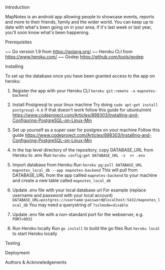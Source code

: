 Introduction

MapNotes is an android app allowing people to showcase events, reports and more
to their friends, family and the wider world. You can keep up to date with
what's been going on in your area, if it's last week or last year, you'll soon
know what's been happening.

Prerequisites

~~ Go version 1.9 from https://golang.org/
~~ Heroku CLI from https://www.heroku.com/
~~ Godep https://github.com/tools/godep

Installing

To set up the database once you have been granted access to the app on heroku:
1. Register the app with your Heroku CLI
`heroku git:remote -a mapnotes-backend`

2. Install Postgresql to your linux machine
Try doing
`sudo apt-get install postgresql-9.6`
If that doesn't work follow this guide for ubuntu/mint
https://www.codeproject.com/Articles/898303/Installing-and-Configuring-PostgreSQL-on-Linux-Min

3. Set up yourself as a super user for postgres on your machine
Follow this guide https://www.codeproject.com/Articles/898303/Installing-and-Configuring-PostgreSQL-on-Linux-Min

4. In the top level directory of the repository, copy DATABASE_URL from Heroku to .env
Run `heroku config:get DATABASE_URL -s  >> .env`

5. Import database from Heroku
Run `heroku pg:pull DATABASE_URL mapnotes_local_db --app mapnotes-backend`
This will pull from DATABASE_URL from the app callled `mapnotes-backend` to your machine and create a new table called `mapnotes_local_db`

6. Update .env file with your local database url
For example (replace username and password with your local account)
`DATABASE_URL=postgres://username:password@localhost:5432/mapnotes_local_db`
You may need a querystring of `?sslmode=disable`

7. Update .env file with a non-standard port for the webserver, e.g.
`PORT=9032`

8. Run Heroku locally
Run `go install` to build the go files
Run `heroku local` to start Heroku locally

Testing

Deployment

Authors & Acknowledgements
